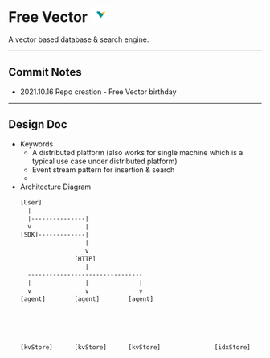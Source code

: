 # Free Vector <img src="https://github.com/ylc-tom/free_vector/blob/main/img/free_vector_logo.png" width="40px" />
A vector based database &amp; search engine.

---
## Commit Notes
* 2021.10.16 Repo creation - Free Vector birthday

---
## Design Doc
* Keywords
  + A distributed platform (also works for single machine which is a typical use case under distributed platform)
  + Event stream pattern for insertion & search
  + 
* Architecture Diagram
  ```
  [User]
    |
    |---------------|
    v               |
  [SDK]-------------|
                    |
                    v
                 [HTTP]
                    |
    --------------------------------
    |               |              |
    v               v              v
  [agent]        [agent]        [agent]
  
  
  
  
  
  [kvStore]      [kvStore]      [kvStore]               [idxStore] 
  
  ```
